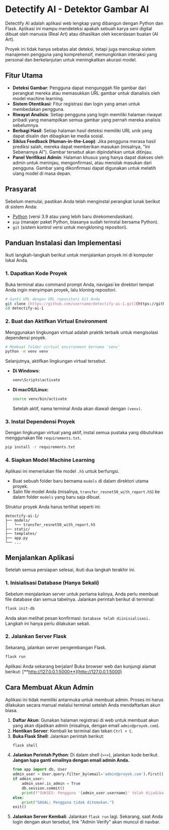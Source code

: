 # Detectify AI - Detektor Gambar AI

Detectify AI adalah aplikasi web lengkap yang dibangun dengan Python dan Flask. Aplikasi ini mampu mendeteksi apakah sebuah karya seni digital dibuat oleh manusia (Real Art) atau dihasilkan oleh kecerdasan buatan (AI Art).

Proyek ini tidak hanya sebatas alat deteksi, tetapi juga mencakup sistem manajemen pengguna yang komprehensif, memungkinkan interaksi yang personal dan berkelanjutan untuk meningkatkan akurasi model.

## Fitur Utama

* **Deteksi Gambar**: Pengguna dapat mengunggah file gambar dari perangkat mereka atau memasukkan URL gambar untuk dianalisis oleh model machine learning.
* **Sistem Otentikasi**: Fitur registrasi dan login yang aman untuk membedakan pengguna.
* **Riwayat Analisis**: Setiap pengguna yang login memiliki halaman riwayat pribadi yang menampilkan semua gambar yang pernah mereka analisis sebelumnya.
* **Berbagi Hasil**: Setiap halaman hasil deteksi memiliki URL unik yang dapat disalin dan dibagikan ke media sosial.
* **Siklus Feedback (Human-in-the-Loop)**: Jika pengguna merasa hasil prediksi salah, mereka dapat memberikan masukan (misalnya, "Ini Sebenarnya AI"). Gambar tersebut akan dipindahkan untuk ditinjau.
* **Panel Verifikasi Admin**: Halaman khusus yang hanya dapat diakses oleh admin untuk meninjau, mengonfirmasi, atau menolak masukan dari pengguna. Gambar yang dikonfirmasi dapat digunakan untuk melatih ulang model di masa depan.

## Prasyarat

Sebelum memulai, pastikan Anda telah menginstal perangkat lunak berikut di sistem Anda:

* [Python](https://www.python.org/downloads/) (versi 3.9 atau yang lebih baru direkomendasikan).
* `pip` (manajer paket Python, biasanya sudah terinstal bersama Python).
* `git` (sistem kontrol versi untuk mengkloning repositori).

## Panduan Instalasi dan Implementasi

Ikuti langkah-langkah berikut untuk menjalankan proyek ini di komputer lokal Anda.

### 1. Dapatkan Kode Proyek

Buka terminal atau command prompt Anda, navigasi ke direktori tempat Anda ingin menyimpan proyek, lalu kloning repositori.

```bash
# Ganti URL dengan URL repositori Git Anda
git clone [https://github.com/username/detectify-ai-1.git](https://github.com/username/detectify-ai-1.git)
cd detectify-ai-1
```

### 2. Buat dan Aktifkan Virtual Environment

Menggunakan lingkungan virtual adalah praktik terbaik untuk mengisolasi dependensi proyek.

```bash
# Membuat folder virtual environment bernama 'venv'
python -m venv venv
```

Selanjutnya, aktifkan lingkungan virtual tersebut.

* **Di Windows:**
    ```bash
    venv\Scripts\activate
    ```
* **Di macOS/Linux:**
    ```bash
    source venv/bin/activate
    ```
    Setelah aktif, nama terminal Anda akan diawali dengan `(venv)`.

### 3. Instal Dependensi Proyek

Dengan lingkungan virtual yang aktif, instal semua pustaka yang dibutuhkan menggunakan file `requirements.txt`.

```bash
pip install -r requirements.txt
```

### 4. Siapkan Model Machine Learning

Aplikasi ini memerlukan file model `.h5` untuk berfungsi.

* Buat sebuah folder baru bernama `models` di dalam direktori utama proyek.
* Salin file model Anda (misalnya, `transfer_resnet50_with_report.h5`) ke dalam folder `models` yang baru saja dibuat.

Struktur proyek Anda harus terlihat seperti ini:

```
detectify-ai-1/
├── models/
│   └── transfer_resnet50_with_report.h5
├── static/
├── templates/
├── app.py
└── ...
```

## Menjalankan Aplikasi

Setelah semua persiapan selesai, ikuti dua langkah terakhir ini.

### 1. Inisialisasi Database (Hanya Sekali)

Sebelum menjalankan server untuk pertama kalinya, Anda perlu membuat file database dan semua tabelnya. Jalankan perintah berikut di terminal:

```bash
flask init-db
```

Anda akan melihat pesan konfirmasi: `Database telah diinisialisasi.` Langkah ini hanya perlu dilakukan sekali.

### 2. Jalankan Server Flask

Sekarang, jalankan server pengembangan Flask.

```bash
flask run
```

Aplikasi Anda sekarang berjalan! Buka browser web dan kunjungi alamat berikut:
[**http://127.0.0.1:5000**](http://127.0.0.1:5000)

## Cara Membuat Akun Admin

Aplikasi ini tidak memiliki antarmuka untuk membuat admin. Proses ini harus dilakukan secara manual melalui terminal setelah Anda mendaftarkan akun biasa.

1.  **Daftar Akun**: Gunakan halaman registrasi di web untuk membuat akun yang akan dijadikan admin (misalnya, dengan email `admin@proyek.com`).
2.  **Hentikan Server**: Kembali ke terminal dan tekan `Ctrl + C`.
3.  **Buka Flask Shell**: Jalankan perintah berikut:
    ```bash
    flask shell
    ```
4.  **Jalankan Perintah Python**: Di dalam shell (`>>>`), jalankan kode berikut. **Jangan lupa ganti emailnya dengan email admin Anda.**
    ```python
    from app import db, User
    admin_user = User.query.filter_by(email='admin@proyek.com').first()
    if admin_user:
        admin_user.is_admin = True
        db.session.commit()
        print(f"SUKSES: Pengguna '{admin_user.username}' telah dijadikan admin.")
    else:
        print("GAGAL: Pengguna tidak ditemukan.")
    exit()
    ```
5.  **Jalankan Server Kembali**: Jalankan `flask run` lagi. Sekarang, saat Anda login dengan akun tersebut, link "Admin Verify" akan muncul di navbar.
